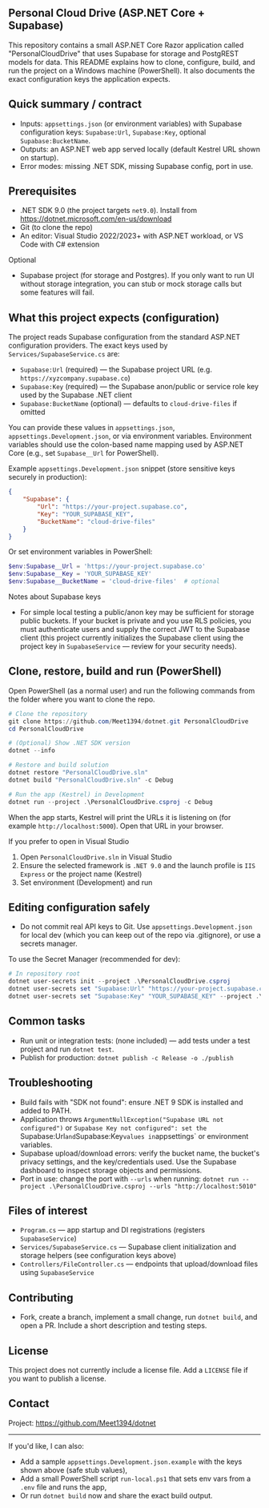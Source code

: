 ## Personal Cloud Drive (ASP.NET Core + Supabase)

This repository contains a small ASP.NET Core Razor application called "PersonalCloudDrive" that uses Supabase for storage and PostgREST models for data. This README explains how to clone, configure, build, and run the project on a Windows machine (PowerShell). It also documents the exact configuration keys the application expects.

## Quick summary / contract
- Inputs: `appsettings.json` (or environment variables) with Supabase configuration keys: `Supabase:Url`, `Supabase:Key`, optional `Supabase:BucketName`.
- Outputs: an ASP.NET web app served locally (default Kestrel URL shown on startup).
- Error modes: missing .NET SDK, missing Supabase config, port in use.

## Prerequisites
- .NET SDK 9.0 (the project targets `net9.0`). Install from https://dotnet.microsoft.com/en-us/download
- Git (to clone the repo)
- An editor: Visual Studio 2022/2023+ with ASP.NET workload, or VS Code with C# extension

Optional
- Supabase project (for storage and Postgres). If you only want to run UI without storage integration, you can stub or mock storage calls but some features will fail.

## What this project expects (configuration)
The project reads Supabase configuration from the standard ASP.NET configuration providers. The exact keys used by `Services/SupabaseService.cs` are:

- `Supabase:Url` (required) — the Supabase project URL (e.g. `https://xyzcompany.supabase.co`)
- `Supabase:Key` (required) — the Supabase anon/public or service role key used by the Supabase .NET client
- `Supabase:BucketName` (optional) — defaults to `cloud-drive-files` if omitted

You can provide these values in `appsettings.json`, `appsettings.Development.json`, or via environment variables. Environment variables should use the colon-based name mapping used by ASP.NET Core (e.g., set `Supabase__Url` for PowerShell).

Example `appsettings.Development.json` snippet (store sensitive keys securely in production):

```json
{
	"Supabase": {
		"Url": "https://your-project.supabase.co",
		"Key": "YOUR_SUPABASE_KEY",
		"BucketName": "cloud-drive-files"
	}
}
```

Or set environment variables in PowerShell:

```powershell
$env:Supabase__Url = 'https://your-project.supabase.co'
$env:Supabase__Key = 'YOUR_SUPABASE_KEY'
$env:Supabase__BucketName = 'cloud-drive-files'  # optional
```

Notes about Supabase keys
- For simple local testing a public/anon key may be sufficient for storage public buckets. If your bucket is private and you use RLS policies, you must authenticate users and supply the correct JWT to the Supabase client (this project currently initializes the Supabase client using the project key in `SupabaseService` — review for your security needs).

## Clone, restore, build and run (PowerShell)
Open PowerShell (as a normal user) and run the following commands from the folder where you want to clone the repo.

```powershell
# Clone the repository
git clone https://github.com/Meet1394/dotnet.git PersonalCloudDrive
cd PersonalCloudDrive

# (Optional) Show .NET SDK version
dotnet --info

# Restore and build solution
dotnet restore "PersonalCloudDrive.sln"
dotnet build "PersonalCloudDrive.sln" -c Debug

# Run the app (Kestrel) in Development
dotnet run --project .\PersonalCloudDrive.csproj -c Debug
```

When the app starts, Kestrel will print the URLs it is listening on (for example `http://localhost:5000`). Open that URL in your browser.

If you prefer to open in Visual Studio
1. Open `PersonalCloudDrive.sln` in Visual Studio
2. Ensure the selected framework is `.NET 9.0` and the launch profile is `IIS Express` or the project name (Kestrel)
3. Set environment (Development) and run

## Editing configuration safely
- Do not commit real API keys to Git. Use `appsettings.Development.json` for local dev (which you can keep out of the repo via .gitignore), or use a secrets manager.

To use the Secret Manager (recommended for dev):

```powershell
# In repository root
dotnet user-secrets init --project .\PersonalCloudDrive.csproj
dotnet user-secrets set "Supabase:Url" "https://your-project.supabase.co" --project .\PersonalCloudDrive.csproj
dotnet user-secrets set "Supabase:Key" "YOUR_SUPABASE_KEY" --project .\PersonalCloudDrive.csproj
```

## Common tasks
- Run unit or integration tests: (none included) — add tests under a test project and run `dotnet test`.
- Publish for production: `dotnet publish -c Release -o ./publish`

## Troubleshooting
- Build fails with "SDK not found": ensure .NET 9 SDK is installed and added to PATH.
- Application throws `ArgumentNullException("Supabase URL not configured")` or `Supabase Key not configured": set the `Supabase:Url` and `Supabase:Key` values in `appsettings` or environment variables.
- Supabase upload/download errors: verify the bucket name, the bucket's privacy settings, and the key/credentials used. Use the Supabase dashboard to inspect storage objects and permissions.
- Port in use: change the port with `--urls` when running: `dotnet run --project .\PersonalCloudDrive.csproj --urls "http://localhost:5010"`

## Files of interest
- `Program.cs` — app startup and DI registrations (registers `SupabaseService`)
- `Services/SupabaseService.cs` — Supabase client initialization and storage helpers (see configuration keys above)
- `Controllers/FileController.cs` — endpoints that upload/download files using `SupabaseService`

## Contributing
- Fork, create a branch, implement a small change, run `dotnet build`, and open a PR. Include a short description and testing steps.

## License
This project does not currently include a license file. Add a `LICENSE` file if you want to publish a license.

## Contact
Project: https://github.com/Meet1394/dotnet

---

If you'd like, I can also:
- Add a sample `appsettings.Development.json.example` with the keys shown above (safe stub values),
- Add a small PowerShell script `run-local.ps1` that sets env vars from a `.env` file and runs the app,
- Or run `dotnet build` now and share the exact build output.
